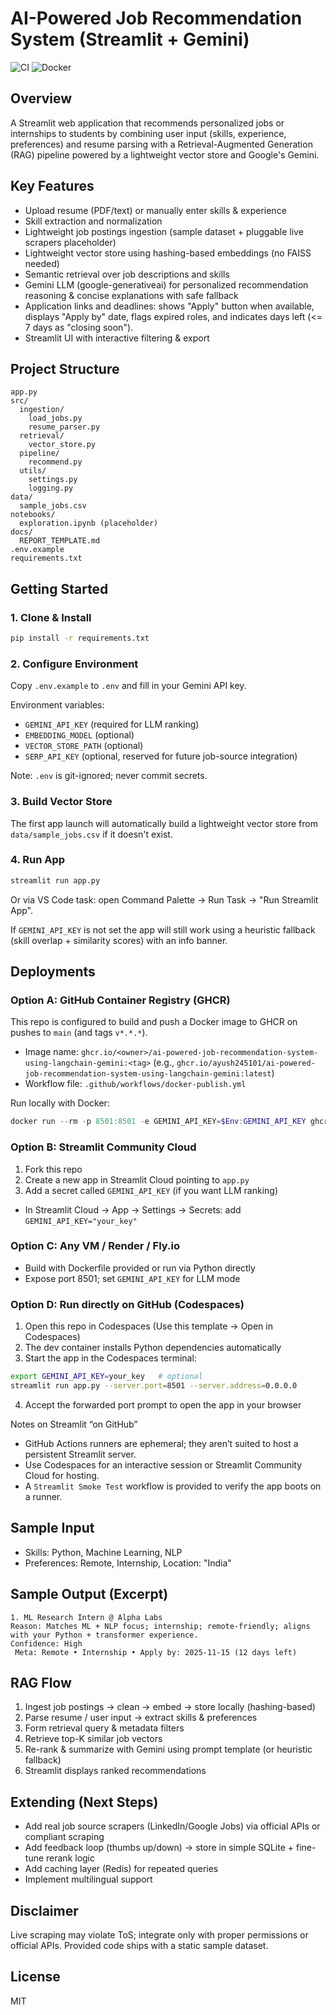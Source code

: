 # AI-Powered Job Recommendation System (Streamlit + Gemini)

![CI](https://github.com/Ayush245101/AI-Powered-Job-Recommendation-System-using-LangChain-Gemini/actions/workflows/ci.yml/badge.svg)
![Docker](https://github.com/Ayush245101/AI-Powered-Job-Recommendation-System-using-LangChain-Gemini/actions/workflows/docker-publish.yml/badge.svg)

## Overview
A Streamlit web application that recommends personalized jobs or internships to students by combining user input (skills, experience, preferences) and resume parsing with a Retrieval-Augmented Generation (RAG) pipeline powered by a lightweight vector store and Google's Gemini.

## Key Features
- Upload resume (PDF/text) or manually enter skills & experience
- Skill extraction and normalization
- Lightweight job postings ingestion (sample dataset + pluggable live scrapers placeholder)
- Lightweight vector store using hashing-based embeddings (no FAISS needed)
- Semantic retrieval over job descriptions and skills
- Gemini LLM (google-generativeai) for personalized recommendation reasoning & concise explanations with safe fallback
- Application links and deadlines: shows "Apply" button when available, displays "Apply by" date, flags expired roles, and indicates days left (<= 7 days as "closing soon").
- Streamlit UI with interactive filtering & export

## Project Structure
```
app.py
src/
  ingestion/
    load_jobs.py
    resume_parser.py
  retrieval/
    vector_store.py
  pipeline/
    recommend.py
  utils/
    settings.py
    logging.py
data/
  sample_jobs.csv
notebooks/
  exploration.ipynb (placeholder)
docs/
  REPORT_TEMPLATE.md
.env.example
requirements.txt
```

## Getting Started
### 1. Clone & Install
```bash
pip install -r requirements.txt
```

### 2. Configure Environment
Copy `.env.example` to `.env` and fill in your Gemini API key.

Environment variables:
- `GEMINI_API_KEY` (required for LLM ranking)
- `EMBEDDING_MODEL` (optional)
- `VECTOR_STORE_PATH` (optional)
- `SERP_API_KEY` (optional, reserved for future job-source integration)

Note: `.env` is git-ignored; never commit secrets.

### 3. Build Vector Store
The first app launch will automatically build a lightweight vector store from `data/sample_jobs.csv` if it doesn't exist.

### 4. Run App
```bash
streamlit run app.py
```

Or via VS Code task: open Command Palette -> Run Task -> "Run Streamlit App".

If `GEMINI_API_KEY` is not set the app will still work using a heuristic fallback (skill overlap + similarity scores) with an info banner.

## Deployments

### Option A: GitHub Container Registry (GHCR)
This repo is configured to build and push a Docker image to GHCR on pushes to `main` (and tags `v*.*.*`).

- Image name: `ghcr.io/<owner>/ai-powered-job-recommendation-system-using-langchain-gemini:<tag>` (e.g., `ghcr.io/ayush245101/ai-powered-job-recommendation-system-using-langchain-gemini:latest`)
- Workflow file: `.github/workflows/docker-publish.yml`

Run locally with Docker:
```powershell
docker run --rm -p 8501:8501 -e GEMINI_API_KEY=$Env:GEMINI_API_KEY ghcr.io/ayush245101/ai-powered-job-recommendation-system-using-langchain-gemini:latest
```

### Option B: Streamlit Community Cloud
1) Fork this repo
2) Create a new app in Streamlit Cloud pointing to `app.py`
3) Add a secret called `GEMINI_API_KEY` (if you want LLM ranking)
  - In Streamlit Cloud → App → Settings → Secrets: add `GEMINI_API_KEY="your_key"`

### Option C: Any VM / Render / Fly.io
- Build with Dockerfile provided or run via Python directly
- Expose port 8501; set `GEMINI_API_KEY` for LLM mode

### Option D: Run directly on GitHub (Codespaces)
1) Open this repo in Codespaces (Use this template → Open in Codespaces)
2) The dev container installs Python dependencies automatically
3) Start the app in the Codespaces terminal:
  ```bash
  export GEMINI_API_KEY=your_key   # optional
  streamlit run app.py --server.port=8501 --server.address=0.0.0.0
  ```
4) Accept the forwarded port prompt to open the app in your browser

Notes on Streamlit “on GitHub”
- GitHub Actions runners are ephemeral; they aren’t suited to host a persistent Streamlit server.
- Use Codespaces for an interactive session or Streamlit Community Cloud for hosting.
- A `Streamlit Smoke Test` workflow is provided to verify the app boots on a runner.

## Sample Input
- Skills: Python, Machine Learning, NLP
- Preferences: Remote, Internship, Location: "India"

## Sample Output (Excerpt)
```
1. ML Research Intern @ Alpha Labs
Reason: Matches ML + NLP focus; internship; remote-friendly; aligns with your Python + transformer experience.
Confidence: High
 Meta: Remote • Internship • Apply by: 2025-11-15 (12 days left)
```

## RAG Flow
1. Ingest job postings -> clean -> embed -> store locally (hashing-based)
2. Parse resume / user input -> extract skills & preferences
3. Form retrieval query & metadata filters
4. Retrieve top-K similar job vectors
5. Re-rank & summarize with Gemini using prompt template (or heuristic fallback)
6. Streamlit displays ranked recommendations

## Extending (Next Steps)
- Add real job source scrapers (LinkedIn/Google Jobs) via official APIs or compliant scraping
- Add feedback loop (thumbs up/down) -> store in simple SQLite + fine-tune rerank logic
- Add caching layer (Redis) for repeated queries
- Implement multilingual support

## Disclaimer
Live scraping may violate ToS; integrate only with proper permissions or official APIs. Provided code ships with a static sample dataset.

## License
MIT
